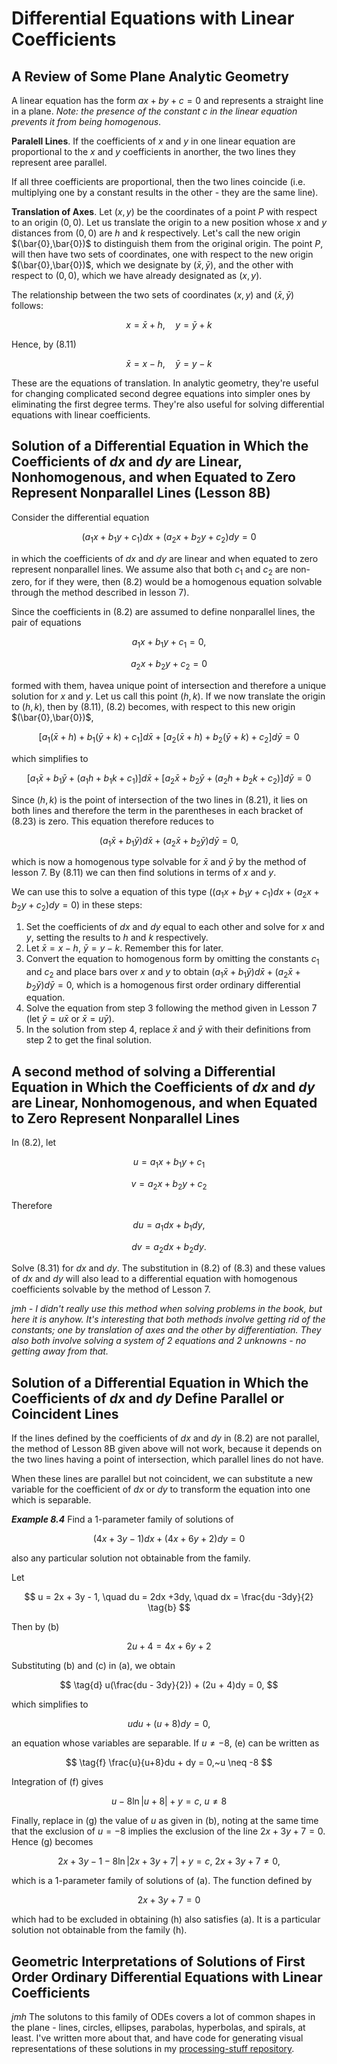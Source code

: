 # Differential Equations with Linear Coefficients

## A Review of Some Plane Analytic Geometry

A linear equation has the form $ax + by + c = 0$ and represents a straight line in a plane. *Note: the presence of the constant* $c$ *in the linear equation prevents it from being homogenous*.

**Paralell Lines**. If the coefficients of $x$ and $y$ in one linear equation are proportional to the $x$ and $y$ coefficients in anorther, the two lines they represent aree parallel.

If all three coefficients are proportional, then the two lines coincide (i.e. multiplying one by a constant results in the other - they are the same line).

**Translation of Axes**. Let $(x,y)$ be the coordinates of a point $P$ with respect to an origin $(0,0$). Let us translate the origin to a new position whose $x$ and $y$ distances from $(0,0)$ are $h$ and $k$ respectively. Let's call the new origin $(\bar{0},\bar{0})$ to distinguish them from the original origin. The point $P$, will then have two sets of coordinates, one with respect to the new origin $(\bar{0},\bar{0})$, which we designate by $(\bar{x},\bar{y})$, and the other with respect to $(0,0)$, which we have already designated as $(x,y)$.

The relationship between the two sets of coordinates $(x,y)$ and $(\bar{x},\bar{y})$ follows:

$$ x = \bar{x} + h,\quad y=\bar{y} + k \tag{8.11} $$

Hence, by (8.11)

$$ \bar{x} = x - h,\quad \bar{y} = y - k \tag{8.12} $$

These are the equations of translation. In analytic geometry, they're useful for changing complicated second degree equations into simpler ones by eliminating the first degree terms. They're also useful for solving differential equations with linear coefficients.

## Solution of a Differential Equation in Which the Coefficients of $dx$ and $dy$ are Linear, Nonhomogenous, and when Equated to Zero Represent Nonparallel Lines (Lesson 8B)

Consider the differential equation

$$ (a_1x + b_1y + c_1)dx + (a_2x + b_2y + c_2)dy = 0 \tag{8.2} $$

in which the coefficients of $dx$ and $dy$ are linear and when equated to zero represent nonparallel lines. We assume also that both $c_1$ and $c_2$ are non-zero, for if they were, then (8.2) would be a homogenous equation solvable through the method described in lesson 7).

Since the coefficients in (8.2) are assumed to define nonparallel lines, the pair of equations

$$ a_1x + b_1y + c_1 = 0, \tag{8.21} $$

$$ a_2x + b_2y + c_2 = 0 $$

formed with them, havea unique point of intersection and therefore a unique solution for $x$ and $y$. Let us call this point $(h,k)$. If we now translate the origin to $(h,k)$, then by (8.11), (8.2) becomes, with respect to this new origin $(\bar{0},\bar{0})$,

$$ [a_1(\bar{x} + h) + b_1(\bar{y} + k) + c_1]d\bar{x} + [a_2(\bar{x} + h) + b_2(\bar{y} + k) + c_2]d\bar{y} = 0 \tag{8.23} $$

which simplifies to

$$ [a_1\bar{x} + b_1\bar{y} + (a_1h + b_1k + c_1)]d\bar{x} + [a_2\bar{x} + b_2\bar{y} + (a_2h + b_2k + c_2)]d\bar{y} = 0 \tag{8.23} $$

Since $(h,k)$ is the point of intersection of the two lines in (8.21), it lies on both lines and therefore the term in the parentheses in each bracket of (8.23) is zero. This equation therefore reduces to 

$$ (a_1\bar{x} + b_1\bar{y})d\bar{x} + (a_2\bar{x} + b_2\bar{y})d\bar{y} = 0, \tag{8.24} $$

which is now a homogenous type solvable for $\bar{x}$ and $\bar{y}$ by the method of lesson 7. By (8.11) we can then find solutions in terms of $x$ and $y$.

We can use this to solve a equation of this type $((a_1x + b_1y + c_1)dx + (a_2x + b_2y + c_2)dy = 0)$ in these steps:

1. Set the coefficients of $dx$ and $dy$ equal to each other and solve for $x$ and $y$, setting the results to $h$ and $k$ respectively.
2. Let $\bar{x} = x - h,~\bar{y} = y - k$. Remember this for later.
3. Convert the equation to homogenous form by omitting the constants $c_1$ and $c_2$ and place bars over $x$ and $y$ to obtain $(a_1\bar{x} + b_1\bar{y})d\bar{x} + (a_2\bar{x} + b_2\bar{y})d\bar{y} = 0$, which is a homogenous first order ordinary differential equation.
4. Solve the equation from step 3 following the method given in Lesson 7 (let $\bar{y} = u\bar{x}$ or $\bar{x} = u\bar{y}$).
5. In the solution from step 4, replace $\bar{x}$ and $\bar{y}$ with their definitions from step 2 to get the final solution.

## A second method of solving a Differential Equation in Which the Coefficients of $dx$ and $dy$ are Linear, Nonhomogenous, and when Equated to Zero Represent Nonparallel Lines

In (8.2), let

$$ u = a_1x + b_1y + c_1 \tag{8.3} $$

$$ v = a_2x + b_2y + c_2 $$

Therefore

$$ du = a_1dx + b_1dy, \tag{8.31} $$

$$ dv = a_2dx + b_2dy. $$

Solve (8.31) for $dx$ and $dy$. The substitution in (8.2) of (8.3) and these values of $dx$ and $dy$ will also lead to a differential equation with homogenous coefficients solvable by the method of Lesson 7.

*jmh - I didn't really use this method when solving problems in the book, but here it is anyhow. It's interesting that both methods involve getting rid of the constants; one by translation of axes and the other by differentiation. They also both involve solving a system of 2 equations and 2 unknowns - no getting away from that.*

## Solution of a Differential Equation in Which the Coefficients of $dx$ and $dy$ Define Parallel or Coincident Lines
If the lines defined by the coefficients of $dx$ and $dy$ in (8.2) are not parallel, the method of Lesson 8B given above will not work, because it depends on the two lines having a point of intersection, which parallel lines do not have.

When these lines are parallel but not coincident, we can substitute a new variable for the coefficient of $dx$ or $dy$ to transform the equation into one which is separable.

***Example 8.4***
Find a 1-parameter family of solutions of

$$ (4x +3y -1)dx + (4x + 6y +2)dy = 0 \tag{a} $$

also any particular solution not obtainable from the family.

Let

$$ u = 2x + 3y - 1, \quad du = 2dx +3dy, \quad dx = \frac{du -3dy}{2} \tag{b} $$

Then by (b)

$$ \tag{c} 2u + 4 = 4x +6y + 2 $$

Substituting (b) and (c) in (a), we obtain

$$ \tag{d} u(\frac{du - 3dy}{2}) + (2u + 4)dy = 0, $$

which simplifies to

$$ \tag{e} udu + (u+8)dy = 0, $$

an equation whose variables are separable. If $u \neq -8$, (e) can be written as

$$ \tag{f} \frac{u}{u+8}du + dy = 0,~u \neq -8 $$

Integration of (f) gives

$$ \tag{g} u - 8\ln{|u+8|}+y=c,~u \neq 8 $$

Finally, replace in (g) the value of $u$ as given in (b), noting at the same time that the exclusion of $u=-8$ implies the exclusion of the line $2x+3y+7=0$. Hence (g) becomes

$$ \tag{h} 2x +3y -1 -8\ln{|2x+3y+7|}+y=c,~2x+3y+7\neq0, $$

which is a 1-parameter family of solutions of (a). The function defined by

$$ \tag{i} 2x + 3y + 7 = 0 $$

which had to be excluded in obtaining (h) also satisfies (a). It is a particular solution not obtainable from the family (h).

## Geometric Interpretations of Solutions of First Order Ordinary Differential Equations with Linear Coefficients
*jmh*
The solutons to this family of ODEs covers a lot of common shapes in the plane - lines, circles, ellipses, parabolas, hyperbolas, and spirals, at least. I've written more about that, and have code for generating visual representations of these solutions in my [processing-stuff repository](https://github.com/jhobbs/processing-stuff/blob/master/notes.md).
